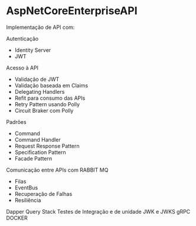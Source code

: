 # AspNetCoreEnterpriseAPI
Implementação de API com: 

Autenticação
- Identity Server
- JWT

Acesso à API
- Validação de JWT
- Validação baseada em Claims
- Delegating Handlers
- Refit para consumo das APIs
- Retry Pattern usando Polly
- Circuit Braker com Polly

Padrões
- Command
- Command Handler
- Request Response Pattern
- Specification Pattern
- Facade Pattern

Comunicação entre APIs com RABBIT MQ
- Filas
- EventBus
- Recuperação de Falhas
- Resiliência

Dapper
Query Stack
Testes de Integração e de unidade
JWK e JWKS
gRPC
DOCKER


